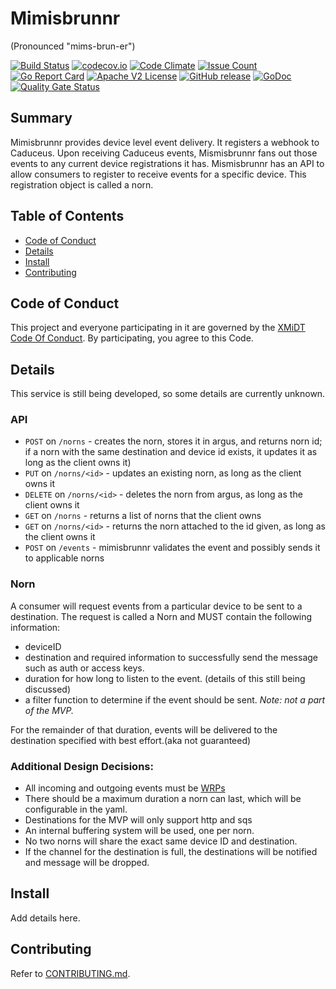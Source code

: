 # Mimisbrunnr

(Pronounced "mims-brun-er")

[![Build Status](https://travis-ci.com/xmidt-org/mimisbrunnr.svg?branch=main)](https://travis-ci.com/xmidt-org/mimisbrunnr)
[![codecov.io](http://codecov.io/github/xmidt-org/mimisbrunnr/coverage.svg?branch=main)](http://codecov.io/github/xmidt-org/mimisbrunnr?branch=main)
[![Code Climate](https://codeclimate.com/github/xmidt-org/mimisbrunnr/badges/gpa.svg)](https://codeclimate.com/github/xmidt-org/mimisbrunnr)
[![Issue Count](https://codeclimate.com/github/xmidt-org/mimisbrunnr/badges/issue_count.svg)](https://codeclimate.com/github/xmidt-org/mimisbrunnr)
[![Go Report Card](https://goreportcard.com/badge/github.com/xmidt-org/mimisbrunnr)](https://goreportcard.com/report/github.com/xmidt-org/mimisbrunnr)
[![Apache V2 License](http://img.shields.io/badge/license-Apache%20V2-blue.svg)](https://github.com/xmidt-org/mimisbrunnr/blob/main/LICENSE)
[![GitHub release](https://img.shields.io/github/release/xmidt-org/mimisbrunnr.svg)](CHANGELOG.md)
[![GoDoc](https://godoc.org/github.com/xmidt-org/mimisbrunnr?status.svg)](https://godoc.org/github.com/xmidt-org/mimisbrunnr)
[![Quality Gate Status](https://sonarcloud.io/api/project_badges/measure?project=xmidt-org_mimisbrunnr&metric=alert_status)](https://sonarcloud.io/dashboard?id=xmidt-org_mimisbrunnr)

## Summary

Mimisbrunnr provides device level event delivery.  It registers a webhook to Caduceus.  Upon receiving Caduceus events, Mismisbrunnr fans out those events to any current device registrations it has.  Mismisbrunnr has an API to allow consumers to register to receive events for a specific device.  This registration object is called a norn.

## Table of Contents

- [Code of Conduct](#code-of-conduct)
- [Details](#details)
- [Install](#install)
- [Contributing](#contributing)

## Code of Conduct

This project and everyone participating in it are governed by the [XMiDT Code Of Conduct](https://xmidt.io/code_of_conduct/). 
By participating, you agree to this Code.

## Details

This service is still being developed, so some details are currently unknown. 

### API
- `POST` on `/norns` - creates the norn, stores it in argus, and returns norn id; if a norn with the 
  same destination and device id exists, it updates it as long as the client owns it)
- `PUT` on `/norns/<id>` - updates an existing norn, as long as the client owns it
- `DELETE` on `/norns/<id>` - deletes the norn from argus, as long as the client owns it
- `GET` on `/norns` - returns a list of norns that the client owns
- `GET` on `/norns/<id>` - returns the norn attached to the id given, as long as the client owns it
- `POST` on `/events` - mimisbrunnr validates the event and possibly sends it to applicable norns

### Norn
A consumer will request events from a particular device to be sent to a destination.
The request is called a Norn and MUST contain the following information:
- deviceID
- destination and required information to successfully send the message such as auth or access keys.
- duration for how long to listen to the event. (details of this still being discussed)
- a filter function to determine if the event should be sent. *Note: not a part of the MVP.*

For the remainder of that duration, events will be delivered to the destination
specified with best effort.(aka not guaranteed)

### Additional Design Decisions:
- All incoming and outgoing events must be [WRPs](https://xmidt.io/docs/wrp/overview/)
- There should be a maximum duration a norn can last, which will be configurable in the yaml.
- Destinations for the MVP will only support http and sqs
- An internal buffering system will be used, one per norn.
- No two norns will share the exact same device ID and destination.
- If the channel for the destination is full, the destinations will be notified
and message will be dropped.

## Install

Add details here.

## Contributing

Refer to [CONTRIBUTING.md](CONTRIBUTING.md).
